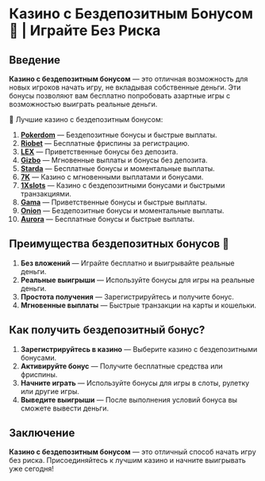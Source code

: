 # Казино с Бездепозитным Бонусом 🎰 | Играйте Без Риска

## Введение

**Казино с бездепозитным бонусом** — это отличная возможность для новых игроков начать игру, не вкладывая собственные деньги. Эти бонусы позволяют вам бесплатно попробовать азартные игры с возможностью выиграть реальные деньги.

🎰 Лучшие казино с бездепозитным бонусом:

1. **[Pokerdom](https://brandplay.link/4k77v2yx)** — Бездепозитные бонусы и быстрые выплаты.
2. **[Riobet](https://brandplay.link/7xBLTPyj)** — Бесплатные фриспины за регистрацию.
3. **[LEX](https://brandplay.link/zW4hdDFV)** — Приветственные бонусы без депозита.
4. **[Gizbo](https://brandplay.link/bprXw4YV)** — Мгновенные выплаты и бонусы без депозита.
5. **[Starda](https://brandplay.link/fB7xwRFL)** — Бесплатные бонусы и моментальные выплаты.
6. **[7K](https://brandplay.link/BvQyFShp)** — Казино с мгновенными выплатами и бонусами.
7. **[1Xslots](https://brandplay.link/hSB1khtr)** — Казино с бездепозитными бонусами и быстрыми транзакциями.
8. **[Gama](https://brandplay.link/j6NMKsDz)** — Приветственные бонусы и быстрые выплаты.
9. **[Onion](https://brandplay.link/zBGRVpQ9)** — Бездепозитные бонусы и моментальные выплаты.
10. **[Aurora](https://10trafic-stat2.com/click/668546556bcc6313411604bd/6766/13032/subaccount)** — Бесплатные бонусы и быстрые выплаты.

## Преимущества бездепозитных бонусов 🎯

1. **Без вложений** — Играйте бесплатно и выигрывайте реальные деньги.
2. **Реальные выигрыши** — Используйте бонусы для игры на реальные деньги.
3. **Простота получения** — Зарегистрируйтесь и получите бонус.
4. **Мгновенные выплаты** — Быстрые транзакции на карты и кошельки.

## Как получить бездепозитный бонус?

1. **Зарегистрируйтесь в казино** — Выберите казино с бездепозитными бонусами.
2. **Активируйте бонус** — Получите бесплатные средства или фриспины.
3. **Начните играть** — Используйте бонусы для игры в слоты, рулетку или другие игры.
4. **Выведите выигрыши** — После выполнения условий бонуса вы сможете вывести деньги.

## Заключение

**Казино с бездепозитным бонусом** — это отличный способ начать игру без риска. Присоединяйтесь к лучшим казино и начните выигрывать уже сегодня!
